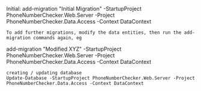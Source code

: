 ﻿

Initial: 
add-migration "Initial Migration" -StartupProject PhoneNumberChecker.Web.Server -Project PhoneNumberChecker.Data.Access -Context DataContext
```
To add further migrations, modify the data entities, then run the add-migration commands again, eg
```
add-migration "Modified XYZ" -StartupProject PhoneNumberChecker.Web.Server -Project PhoneNumberChecker.Data.Access -Context DataContext

```
creating / updating database
Update-Database -StartupProject PhoneNumberChecker.Web.Server -Project PhoneNumberChecker.Data.Access -Context DataContext